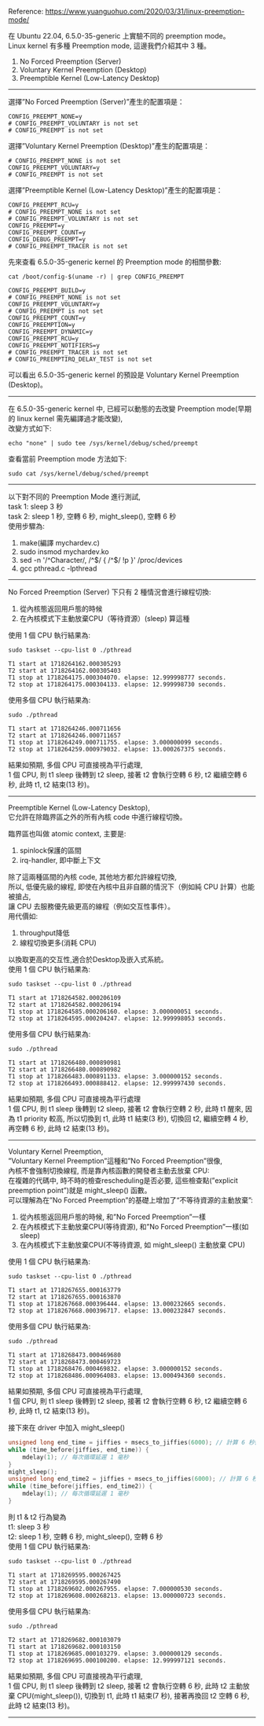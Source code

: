 Reference: https://www.yuanguohuo.com/2020/03/31/linux-preemption-mode/  
  
在 Ubuntu 22.04, 6.5.0-35-generic 上實驗不同的 preemption mode。  
Linux kernel 有多種 Preemption mode, 這邊我們介紹其中 3 種。  
1. No Forced Preemption (Server)  
2. Voluntary Kernel Preemption (Desktop)  
3. Preemptible Kernel (Low-Latency Desktop)

------------------------------------------------------------------------------------------------  
選擇”No Forced Preemption (Server)”產生的配置項是：
```
CONFIG_PREEMPT_NONE=y
# CONFIG_PREEMPT_VOLUNTARY is not set
# CONFIG_PREEMPT is not set
```
選擇”Voluntary Kernel Preemption (Desktop)”產生的配置項是：
```
# CONFIG_PREEMPT_NONE is not set
CONFIG_PREEMPT_VOLUNTARY=y
# CONFIG_PREEMPT is not set
```
選擇”Preemptible Kernel (Low-Latency Desktop)”產生的配置項是：
```
CONFIG_PREEMPT_RCU=y
# CONFIG_PREEMPT_NONE is not set
# CONFIG_PREEMPT_VOLUNTARY is not set
CONFIG_PREEMPT=y
CONFIG_PREEMPT_COUNT=y
CONFIG_DEBUG_PREEMPT=y
# CONFIG_PREEMPT_TRACER is not set
```  
先來查看 6.5.0-35-generic kernel 的 Preemption mode 的相關參數:
```
cat /boot/config-$(uname -r) | grep CONFIG_PREEMPT
```
```
CONFIG_PREEMPT_BUILD=y
# CONFIG_PREEMPT_NONE is not set
CONFIG_PREEMPT_VOLUNTARY=y
# CONFIG_PREEMPT is not set
CONFIG_PREEMPT_COUNT=y
CONFIG_PREEMPTION=y
CONFIG_PREEMPT_DYNAMIC=y
CONFIG_PREEMPT_RCU=y
CONFIG_PREEMPT_NOTIFIERS=y
# CONFIG_PREEMPT_TRACER is not set
# CONFIG_PREEMPTIRQ_DELAY_TEST is not set
```
可以看出 6.5.0-35-generic kernel 的預設是 Voluntary Kernel Preemption (Desktop)。  

------------------------------------------------------------------------------------------------  
在 6.5.0-35-generic kernel 中, 已經可以動態的去改變 Preemption mode(早期的 linux kernel 需先編譯過才能改變),  
改變方式如下:  
```
echo "none" | sudo tee /sys/kernel/debug/sched/preempt
```
查看當前 Preemption mode 方法如下:  
```
sudo cat /sys/kernel/debug/sched/preempt
```

------------------------------------------------------------------------------------------------  
以下對不同的 Preemption Mode 進行測試,  
task 1: sleep 3 秒  
task 2: sleep 1 秒, 空轉 6 秒, might_sleep(), 空轉 6 秒  
使用步驟為:  
1. make(編譯 mychardev.c)
2. sudo insmod mychardev.ko
3. sed -n '/^Character/, /^$/ { /^$/ !p }' /proc/devices
4. gcc pthread.c -lpthread

------------------------------------------------------------------------------------------------ 
No Forced Preemption (Server) 下只有 2 種情況會進行線程切換:  
1. 從內核態返回用戶態的時候
2. 在內核模式下主動放棄CPU（等待資源）(sleep) 算這種  

使用 1 個 CPU 執行結果為:  
```
sudo taskset --cpu-list 0 ./pthread
```
```
T1 start at 1718264162.000305293
T2 start at 1718264162.000305403
T1 stop at 1718264175.000304070. elapse: 12.999998777 seconds.
T2 stop at 1718264175.000304133. elapse: 12.999998730 seconds.
```
使用多個 CPU 執行結果為:  
```
sudo ./pthread
```
```
T1 start at 1718264246.000711656
T2 start at 1718264246.000711657
T1 stop at 1718264249.000711755. elapse: 3.000000099 seconds.
T2 stop at 1718264259.000979032. elapse: 13.000267375 seconds.
```
結果如預期, 多個 CPU 可直接視為平行處理,  
1 個 CPU, 則 t1 sleep 後轉到 t2 sleep, 接著 t2 會執行空轉 6 秒, t2 繼續空轉 6 秒, 此時 t1, t2 結束(13 秒)。  

------------------------------------------------------------------------------------------------  
Preemptible Kernel (Low-Latency Desktop),  
它允許在除臨界區之外的所有內核 code 中進行線程切換。  
  
臨界區也叫做 atomic context, 主要是:  
1. spinlock保護的區間  
2. irq-handler, 即中斷上下文  
  
除了這兩種區間的內核 code, 其他地方都允許線程切換,  
所以, 低優先級的線程, 即使在內核中且非自願的情況下（例如純 CPU 計算）也能被搶占,  
讓 CPU 去服務優先級更高的線程（例如交互性事件）。  
用代價如:  
1. throughput降低  
2. 線程切換更多(消耗 CPU)  

以換取更高的交互性,適合於Desktop及嵌入式系統。  
使用 1 個 CPU 執行結果為:  
```
sudo taskset --cpu-list 0 ./pthread
```
```
T1 start at 1718264582.000206109
T2 start at 1718264582.000206194
T1 stop at 1718264585.000206160. elapse: 3.000000051 seconds.
T2 stop at 1718264595.000204247. elapse: 12.999998053 seconds.
```
使用多個 CPU 執行結果為:  
```
sudo ./pthread
```
```
T1 start at 1718266480.000890981
T2 start at 1718266480.000890982
T1 stop at 1718266483.000891133. elapse: 3.000000152 seconds.
T2 stop at 1718266493.000888412. elapse: 12.999997430 seconds.
```
結果如預期, 多個 CPU 可直接視為平行處理  
1 個 CPU, 則 t1 sleep 後轉到 t2 sleep, 接著 t2 會執行空轉 2 秒, 此時 t1 醒來, 因為 t1 priority 較高, 所以切換到 t1, 此時 t1 結束(3 秒), 切換回 t2, 繼續空轉 4 秒, 再空轉 6 秒, 此時 t2 結束(13 秒)。  

------------------------------------------------------------------------------------------------  
Voluntary Kernel Preemption,  
”Voluntary Kernel Preemption”這種和”No Forced Preemption”很像,  
內核不會強制切換線程,  而是靠內核函數的開發者主動去放棄 CPU:  
在複雜的代碼中, 時不時的檢查rescheduling是否必要, 這些檢查點(”explicit preemption point”)就是 might_sleep() 函數。  
可以理解為在”No Forced Preemption”的基礎上增加了“不等待資源的主動放棄”:  
1. 從內核態返回用戶態的時候, 和”No Forced Preemption”一樣  
2. 在內核模式下主動放棄CPU(等待資源), 和”No Forced Preemption”一樣(如 sleep)  
3. 在內核模式下主動放棄CPU(不等待資源, 如 might_sleep() 主動放棄 CPU)

使用 1 個 CPU 執行結果為:  
```
sudo taskset --cpu-list 0 ./pthread
```
```
T1 start at 1718267655.000163779
T2 start at 1718267655.000163870
T1 stop at 1718267668.000396444. elapse: 13.000232665 seconds.
T2 stop at 1718267668.000396717. elapse: 13.000232847 seconds.
```
使用多個 CPU 執行結果為:  
```
sudo ./pthread
```
```
T1 start at 1718268473.000469680
T2 start at 1718268473.000469723
T1 stop at 1718268476.000469832. elapse: 3.000000152 seconds.
T2 stop at 1718268486.000964083. elapse: 13.000494360 seconds.
```
結果如預期, 多個 CPU 可直接視為平行處理,  
1 個 CPU, 則 t1 sleep 後轉到 t2 sleep, 接著 t2 會執行空轉 6 秒, t2 繼續空轉 6 秒, 此時 t1, t2 結束(13 秒)。  

接下來在 driver 中加入 might_sleep()
```c
unsigned long end_time = jiffies + msecs_to_jiffies(6000); // 計算 6 秒後的結束時間
while (time_before(jiffies, end_time)) {
    mdelay(1); // 每次循環延遲 1 毫秒
}
might_sleep();
unsigned long end_time2 = jiffies + msecs_to_jiffies(6000); // 計算 6 秒後的結束時間
while (time_before(jiffies, end_time2)) {
    mdelay(1); // 每次循環延遲 1 毫秒
}
```
則 t1 & t2 行為變為  
t1: sleep 3 秒  
t2: sleep 1 秒, 空轉 6 秒, might_sleep(), 空轉 6 秒  
使用 1 個 CPU 執行結果為:  
```
sudo taskset --cpu-list 0 ./pthread
```
```
T1 start at 1718269595.000267425
T2 start at 1718269595.000267490
T1 stop at 1718269602.000267955. elapse: 7.000000530 seconds.
T2 stop at 1718269608.000268213. elapse: 13.000000723 seconds.
```
使用多個 CPU 執行結果為:  
```
sudo ./pthread
```
```
T2 start at 1718269682.000103079
T1 start at 1718269682.000103150
T1 stop at 1718269685.000103279. elapse: 3.000000129 seconds.
T2 stop at 1718269695.000100200. elapse: 12.999997121 seconds.
```
結果如預期, 多個 CPU 可直接視為平行處理,  
1 個 CPU, 則 t1 sleep 後轉到 t2 sleep, 接著 t2 會執行空轉 6 秒, 此時 t2 主動放棄 CPU(might_sleep()), 切換到 t1, 此時 t1 結束(7 秒), 接著再換回 t2 空轉 6 秒, 此時 t2 結束(13 秒)。  

------------------------------------------------------------------------------------------------  
